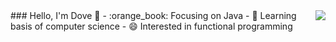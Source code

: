 <img align="right" src="https://github-readme-stats.vercel.app/api?username=onevcat&show_icons=true&icon_color=CE1D2D&text_color=718096&bg_color=ffffff&hide_title=true" />
### Hello, I'm Dove 👋
- :orange_book: Focusing on Java
- 🌱 Learning basis of computer science
- 😄 Interested in functional programming
